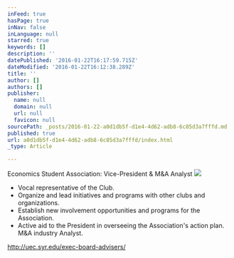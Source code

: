 ```yaml
---
inFeed: true
hasPage: true
inNav: false
inLanguage: null
starred: true
keywords: []
description: ''
datePublished: '2016-01-22T16:17:59.715Z'
dateModified: '2016-01-22T16:12:38.289Z'
title: ''
author: []
authors: []
publisher:
  name: null
  domain: null
  url: null
  favicon: null
sourcePath: _posts/2016-01-22-a0d1db5f-d1e4-4d62-adb8-6c85d3a7fffd.md
published: true
url: a0d1db5f-d1e4-4d62-adb8-6c85d3a7fffd/index.html
_type: Article

---
```

Economics Student Association: Vice-President & M&A Analyst
![](https://the-grid-user-content.s3-us-west-2.amazonaws.com/3248366d-dccd-4d36-8603-9b35fd6c65d3.jpg)

* Vocal representative of the Club. 
* Organize and lead initiatives and programs with other clubs and organizations. 
* Establish new involvement opportunities and programs for the Association. 
* Active aid to the President in overseeing the Association's action plan.
M&A industry Analyst.

http://uec.syr.edu/exec-board-advisers/